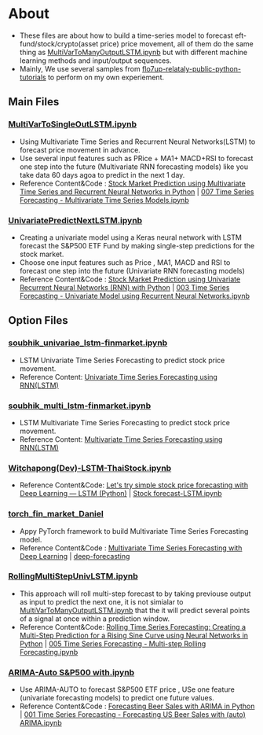 # About
- These files are about how to build a time-series model to forecast eft-fund/stock/crypto(asset price) price movement, all of them do the same thing as [MultiVarToManyOutputLSTM.ipynb](https://github.com/technqvi/TimeSeriesML-FinMarket/blob/main/MultiVarToManyOutputLSTM.ipynb) but with different machine learning methods and input/output sequences.
- Mainly, We use several samples from  [flo7up-relataly-public-python-tutorials](https://github.com/flo7up/relataly-public-python-tutorials/tree/master/01%20Time%20Series%20Forecasting%20%26%20Regression) to perform on my own experiement.

## Main Files

### [MultiVarToSingleOutLSTM.ipynb](https://github.com/technqvi/TimeSeriesML-FinMarket/blob/main/lstm-fin-asset/MultiVarToSingleOutLSTM.ipynb) 
- Using Multivariate Time Series and Recurrent Neural Networks(LSTM) to forecast price movement in advance.
- Use several input features such as PRice + MA1+ MACD+RSI to forecast one step into the future (Multivariate RNN forecasting models) like  you take data 60 days agoa  to predict in the next 1 day. 
- Reference Content&Code : [Stock Market Prediction using Multivariate Time Series and Recurrent Neural Networks in Python](https://www.relataly.com/stock-market-prediction-using-multivariate-time-series-in-python/1815/) | [007 Time Series Forecasting - Multivariate Time Series Models.ipynb](https://github.com/flo7up/relataly-public-python-tutorials/blob/master/01%20Time%20Series%20Forecasting%20%26%20Regression/007%20Multivariate%20Time%20Series%20Forecasting%20with%20RNNs.ipynb)


### [UnivariatePredictNextLSTM.ipynb](https://github.com/technqvi/TimeSeriesML-FinMarket/blob/main/lstm-fin-asset/UnivariatePredictNextLSTM.ipynb) 
- Creating a univariate model using a Keras neural network with LSTM  forecast the S&P500 ETF Fund by making single-step predictions for the stock market.
- Choose one input features such as Price , MA1, MACD and RSI to forecast one step into the future (Univariate RNN forecasting models)
- Reference Content&Code : [Stock Market Prediction using Univariate Recurrent Neural Networks (RNN) with Python](https://www.relataly.com/univariate-stock-market-forecasting-using-a-recurrent-neural-network/122/) | [003 Time Series Forecasting - Univariate Model using Recurrent Neural Networks.ipynb](https://github.com/flo7up/relataly-public-python-tutorials/blob/master/01%20Time%20Series%20Forecasting%20%26%20Regression/003%20Univariate%20Model%20using%20Recurrent%20Neural%20Networks.ipynb)


## Option Files
### [soubhik_univariae_lstm-finmarket.ipynb](https://github.com/technqvi/TimeSeriesML-FinMarket/blob/main/lstm-fin-asset/soubhik_univariae_lstm-finmarket.ipynb)
- LSTM  Univariate Time Series Forecasting to predict stock price movement.
- Reference Content: [Univariate Time Series Forecasting using RNN(LSTM)](https://medium.com/mlearning-ai/univariate-time-series-forecasting-using-rnn-lstm-32702bd5cf4)
### [soubhik_multi_lstm-finmarket.ipynb](https://github.com/technqvi/TimeSeriesML-FinMarket/blob/main/lstm-fin-asset/soubhik_multi_lstm-finmarket.ipynb)
- LSTM  Multivariate Time Series Forecasting to predict stock price movement.
- Reference Content: [Multivariate Time Series Forecasting using RNN(LSTM)](https://medium.com/mlearning-ai/multivariate-time-series-forecasting-using-rnn-lstm-8d840f3f9aa7)
### [Witchapong(Dev)-LSTM-ThaiStock.ipynb](https://github.com/technqvi/TimeSeriesML-FinMarket/blob/main/lstm-fin-asset/Witchapong(Dev)-LSTM-ThaiStock.ipynb)
- Reference Content&Code: [Let's try simple stock price forecasting with Deep Learning — LSTM (Python)](https://medium.com/datawiz-th/%E0%B8%A1%E0%B8%B2%E0%B8%A5%E0%B8%AD%E0%B8%87-forecast-%E0%B8%A3%E0%B8%B2%E0%B8%84%E0%B8%B2%E0%B8%AB%E0%B8%B8%E0%B9%89%E0%B8%99%E0%B9%81%E0%B8%9A%E0%B8%9A%E0%B8%87%E0%B9%88%E0%B8%B2%E0%B8%A2%E0%B9%86-%E0%B8%94%E0%B9%89%E0%B8%A7%E0%B8%A2-deep-learning-lstm-python-305c480db223) | [ Stock forecast-LSTM.ipynb](https://colab.research.google.com/drive/1U63L68-71QQYXJsV6G0f2IJ2JWkJchkM?pli=1&usp=drive_open)

### [torch_fin_market_Daniel](https://github.com/technqvi/TimeSeriesML-FinMarket/tree/main/lstm-fin-asset/torch_fin_market_Daniel)
- Appy PyTorch framework to build Multivariate Time Series Forecasting model.
- Reference Content&Code : [Multivariate Time Series Forecasting with Deep Learning](https://towardsdatascience.com/multivariate-time-series-forecasting-with-deep-learning-3e7b3e2d2bcf) | [deep-forecasting](https://github.com/danielhkt/deep-forecasting)


### [RollingMultiStepUnivLSTM.ipynb](https://github.com/technqvi/TimeSeriesML-FinMarket/blob/main/lstm-fin-asset/RollingMultiStepUnivLSTM.ipynb)
- This approach will roll multi-step forecast to by taking previouse output as input  to predict the next one, it is not simialar to [MultiVarToManyOutputLSTM.ipynb](https://github.com/technqvi/TimeSeriesML-FinMarket/blob/main/MultiVarToManyOutputLSTM.ipynb)
that the it will predict several points of a signal at once within a prediction window.
- Reference Content&Code: [Rolling Time Series Forecasting: Creating a Multi-Step Prediction for a Rising Sine Curve using Neural Networks in Python](https://www.relataly.com/multi-step-time-series-forecasting-a-step-by-step-guide/275/)  | [005 Time Series Forecasting - Multi-step Rolling Forecasting.ipynb](https://github.com/flo7up/relataly-public-python-tutorials/blob/master/01%20Time%20Series%20Forecasting%20%26%20Regression/005%20Multi-step%20Rolling%20Forecasting.ipynb)

### [ARIMA-Auto S&P500 with.ipynb](https://github.com/technqvi/TimeSeriesML-FinMarket/blob/main/lstm-fin-asset/ARIMA-Auto%20S%26P500%20with.ipynb) 
- Use ARIMA-AUTO to forecast S&P500 ETF price , USe one feature (univariate forecasting models) to predict one future values.
- Reference Content&Code : [Forecasting Beer Sales with ARIMA in Python](https://www.relataly.com/forecasting-beer-sales-with-arima-in-python/2884/) | [001 Time Series Forecasting - Forecasting US Beer Sales with (auto) ARIMA.ipynb](https://github.com/flo7up/relataly-public-python-tutorials/blob/master/01%20Time%20Series%20Forecasting%20%26%20Regression/001%20Forecasting%20US%20Beer%20Sales%20with%20(auto)%20ARIMA.ipynb)

